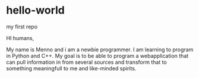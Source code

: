 # hello-world
my first repo

HI humans,

My name is Menno and i am a newbie programmer. I am learning to program in Python and C++. My goal is to be able to program a webapplication that can pull information in from several sources and transform that to something meaningfull to me and like-minded spirits.

